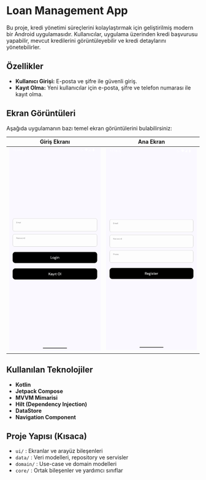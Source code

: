 # Loan Management App

Bu proje, kredi yönetimi süreçlerini kolaylaştırmak için geliştirilmiş modern bir Android uygulamasıdır. Kullanıcılar, uygulama üzerinden kredi başvurusu yapabilir, mevcut kredilerini görüntüleyebilir ve kredi detaylarını yönetebilirler.

## Özellikler

- **Kullanıcı Girişi:** E-posta ve şifre ile güvenli giriş.
- **Kayıt Olma:** Yeni kullanıcılar için e-posta, şifre ve telefon numarası ile kayıt olma.

## Ekran Görüntüleri

Aşağıda uygulamanın bazı temel ekran görüntülerini bulabilirsiniz:


| Giriş Ekranı                          | Ana Ekran                              |
| --------------------------------------- | -------------------------------------- |
| ![Login](screenshots/screen_shot_1.png) | ![Home](screenshots/screen_shot_2.png) |

## Kullanılan Teknolojiler

- **Kotlin**
- **Jetpack Compose**
- **MVVM Mimarisi**
- **Hilt (Dependency Injection)**
- **DataStore**
- **Navigation Component**

## Proje Yapısı (Kısaca)

- `ui/` : Ekranlar ve arayüz bileşenleri
- `data/` : Veri modelleri, repository ve servisler
- `domain/` : Use-case ve domain modelleri
- `core/` : Ortak bileşenler ve yardımcı sınıflar
